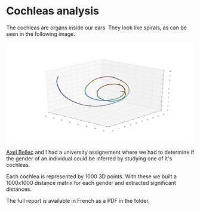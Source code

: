 # Cochleas analysis

The cochleas are organs inside our ears. They look like spirals, as can be seen in the following image.

![Cochlea examples](example.png)

[Axel Bellec](https://github.com/Belekkk) and I had a university assignement where we had to determine if the gender of an individual could be inferred by studying one of it's cochleas.

Each cochlea is represented by 1000 3D points. With these we built a 1000x1000 distance matrix for each gender and extracted significant distances.

The full report is available in French as a PDF in the folder.